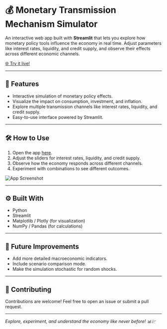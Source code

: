# 💰 Monetary Transmission Mechanism Simulator

An interactive web app built with **Streamlit** that lets you explore how monetary policy tools influence the economy in real time. Adjust parameters like interest rates, liquidity, and credit supply, and observe their effects across different economic channels.

[🌐 Try it live!](https://monetary-transmission-mechanism-simulator.streamlit.app/)

---

## 🔹 Features
- Interactive simulation of monetary policy effects.
- Visualize the impact on consumption, investment, and inflation.
- Explore multiple transmission channels like interest rates, liquidity, and credit supply.
- Easy-to-use interface powered by Streamlit.

---

## 🛠 How to Use
1. Open the app [here](https://monetary-transmission-mechanism-simulator.streamlit.app/).
2. Adjust the sliders for interest rates, liquidity, and credit supply.
3. Observe how the economy responds across different channels.
4. Experiment with combinations to see different outcomes.

![App Screenshot](link_to_screenshot_image)

---

## ⚙️ Built With
- Python
- Streamlit
- Matplotlib / Plotly (for visualization)
- NumPy / Pandas (for calculations)

---

## 🚀 Future Improvements
- Add more detailed macroeconomic indicators.
- Include scenario comparison mode.
- Make the simulation stochastic for random shocks.

---

## 🤝 Contributing
Contributions are welcome! Feel free to open an issue or submit a pull request.

---

*Explore, experiment, and understand the economy like never before! 📊💹*
